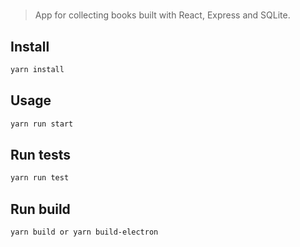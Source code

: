 #

> App for collecting books built with React, Express and SQLite.

## Install

```sh
yarn install
```

## Usage

```sh
yarn run start
```

## Run tests

```sh
yarn run test
```

## Run build

```sh
yarn build or yarn build-electron
```
